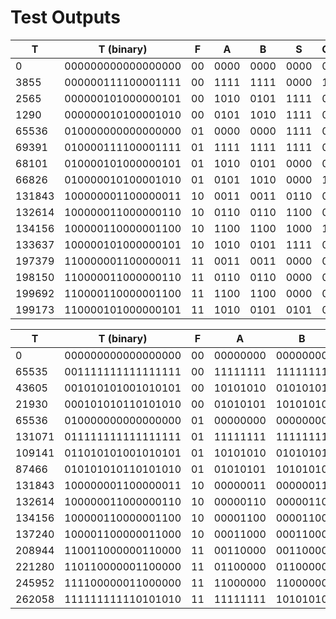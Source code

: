 # Test Outputs

| T        | T (binary)           | F    | A      | B      | S      | Co  |
| -------- | -------------------- | ---- | ------ | ------ | ------ | --- |
| $0$      | $000000000000000000$ | $00$ | $0000$ | $0000$ | $0000$ | $0$ |
| $3855$   | $000000111100001111$ | $00$ | $1111$ | $1111$ | $0000$ | $1$ |
| $2565$   | $000000101000000101$ | $00$ | $1010$ | $0101$ | $1111$ | $0$ |
| $1290$   | $000000010100001010$ | $00$ | $0101$ | $1010$ | $1111$ | $0$ |
| $65536$  | $010000000000000000$ | $01$ | $0000$ | $0000$ | $1111$ | $0$ |
| $69391$  | $010000111100001111$ | $01$ | $1111$ | $1111$ | $1111$ | $0$ |
| $68101$  | $010000101000000101$ | $01$ | $1010$ | $0101$ | $0000$ | $0$ |
| $66826$  | $010000010100001010$ | $01$ | $0101$ | $1010$ | $0000$ | $1$ |
| $131843$ | $100000001100000011$ | $10$ | $0011$ | $0011$ | $0110$ | $0$ |
| $132614$ | $100000011000000110$ | $10$ | $0110$ | $0110$ | $1100$ | $0$ |
| $134156$ | $100000110000001100$ | $10$ | $1100$ | $1100$ | $1000$ | $1$ |
| $133637$ | $100000101000000101$ | $10$ | $1010$ | $0101$ | $1111$ | $0$ |
| $197379$ | $110000001100000011$ | $11$ | $0011$ | $0011$ | $0000$ | $0$ |
| $198150$ | $110000011000000110$ | $11$ | $0110$ | $0110$ | $0000$ | $0$ |
| $199692$ | $110000110000001100$ | $11$ | $1100$ | $1100$ | $0000$ | $0$ |
| $199173$ | $110000101000000101$ | $11$ | $1010$ | $0101$ | $0101$ | $0$ |

| T        | T (binary)           | F    | A          | B          | S          | Co  |
| -------- | -------------------- | ---- | ---------- | ---------- | ---------- | --- |
| $0$      | $000000000000000000$ | $00$ | $00000000$ | $00000000$ | $00000000$ | $0$ |
| $65535$  | $001111111111111111$ | $00$ | $11111111$ | $11111111$ | $00000000$ | $1$ |
| $43605$  | $001010101001010101$ | $00$ | $10101010$ | $01010101$ | $11111111$ | $0$ |
| $21930$  | $000101010110101010$ | $00$ | $01010101$ | $10101010$ | $11111111$ | $0$ |
| $65536$  | $010000000000000000$ | $01$ | $00000000$ | $00000000$ | $11111111$ | $0$ |
| $131071$ | $011111111111111111$ | $01$ | $11111111$ | $11111111$ | $11111111$ | $0$ |
| $109141$ | $011010101001010101$ | $01$ | $10101010$ | $01010101$ | $00000000$ | $0$ |
| $87466$  | $010101010110101010$ | $01$ | $01010101$ | $10101010$ |            |     |
| $131843$ | $100000001100000011$ | $10$ | $00000011$ | $00000011$ |            |     |
| $132614$ | $100000011000000110$ | $10$ | $00000110$ | $00000110$ |            |     |
| $134156$ | $100000110000001100$ | $10$ | $00001100$ | $00001100$ |            |     |
| $137240$ | $100001100000011000$ | $10$ | $00011000$ | $00011000$ |            |     |
| $208944$ | $110011000000110000$ | $11$ | $00110000$ | $00110000$ |            |     |
| $221280$ | $110110000001100000$ | $11$ | $01100000$ | $01100000$ |            |     |
| $245952$ | $111100000011000000$ | $11$ | $11000000$ | $11000000$ |            |     |
| $262058$ | $111111111110101010$ | $11$ | $11111111$ | $10101010$ |            |     |
